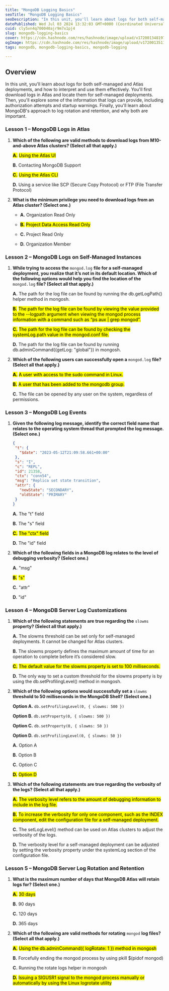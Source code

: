 ```yaml
---
title: "MongoDB Logging Basics"
seoTitle: "MongoDB Logging Basics"
seoDescription: "In this unit, you'll learn about logs for both self-managed and Atlas deployments, and how to interpret and use them effectively. You'll first download logs"
datePublished: Wed Jul 03 2024 13:32:03 GMT+0000 (Coordinated Universal Time)
cuid: cly5vn4q700040ajr9m7x1pj4
slug: mongodb-logging-basics
cover: https://cdn.hashnode.com/res/hashnode/image/upload/v1720013481971/0961ecc1-0259-4993-9fa2-335436fadccc.png
ogImage: https://cdn.hashnode.com/res/hashnode/image/upload/v1720013511305/8c6208a6-5d63-4f29-ad19-a1e8217d59e2.png
tags: mongodb, mongodb-logging-basics, mongodb-logging

---
```


## **Overview**

In this unit, you'll learn about logs for both self-managed and Atlas deployments, and how to interpret and use them effectively. You'll first download logs in Atlas and locate them for self-managed deployments. Then, you'll explore some of the information that logs can provide, including authorization attempts and startup warnings. Finally, you'll learn about MongoDB's approach to log rotation and retention, and why both are important.

### Lesson 1 – MongoDB Logs in Atlas

1. **Which of the following are valid methods to download logs from M10-and-above Atlas clusters? (Select all that apply.)**
    
    **<mark>A.</mark>** <mark> Using the Atlas UI</mark>
    
    **B.** Contacting MongoDB Support
    
    **<mark>C.</mark>** <mark> Using the Atlas CLI</mark>
    
    **D.** Using a service like SCP (Secure Copy Protocol) or FTP (File Transfer Protocol)
    
2. **What is the minimum privilege you need to download logs from an Atlas cluster? (Select one.)**
    
    * **A.** Organization Read Only
        
    * **<mark>B.</mark>** <mark> Project Data Access Read Only</mark>
        
    * **C.** Project Read Only
        
    * **D.** Organization Member
        

### Lesson 2 – MongoDB Logs on Self-Managed Instances

1. **While trying to access the** `mongod.log` **file for a self-managed deployment, you realize that it’s not in its default location. Which of the following options would help you find the location of the** `mongod.log` **file? (Select all that apply.)**
    
    **A.** The path for the log file can be found by running the db.getLogPath() helper method in mongosh.
    
    **<mark>B.</mark>** <mark> The path for the log file can be found by viewing the value provided to the --logpath argument when viewing the mongod process information with a command such as “ps aux | grep mongod”.</mark>
    
    **<mark>C.</mark>** <mark> The path for the log file can be found by checking the systemLog.path value in the mongod.conf file.</mark>
    
    **D.** The path for the log file can be found by running db.adminCommand({getLog: "global"}) in mongosh.
    
2. **Which of the following users can successfully open a** `mongod.log` **file? (Select all that apply.)**
    
    **<mark>A.</mark>** <mark> A user with access to the sudo command in Linux.</mark>
    
    **<mark>B.</mark>** <mark> A user that has been added to the mongodb group.</mark>
    
    **C.** The file can be opened by any user on the system, regardless of permissions.
    

### Lesson 3 – MongoDB Log Events

1. **Given the following log message, identify the correct field name that relates to the operating system thread that prompted the log message. (Select one.)**
    
    ```json
    {
     "t": {
       "$date": "2023-05-12T21:09:58.661+00:00"
     },
     "s": "I",
     "c": "REPL",
     "id": 21358,
     "ctx": "conn54",
     "msg": "Replica set state transition",
     "attr": {
       "newState": "SECONDARY",
       "oldState": "PRIMARY"
     }
    }
    ```
    
    **A.** The "t" field
    
    **B.** The "s" field
    
    **<mark>C.</mark>** <mark> The "ctx" field</mark>
    
    **D.** The "id" field
    
2. **Which of the following fields in a MongoDB log relates to the level of debugging verbosity? (Select one.)**
    
    **A.** "msg"
    
    **<mark>B.</mark>** <mark> "s"</mark>
    
    **C.** "attr"
    
    **D.** "id"
    

### Lesson 4 – MongoDB Server Log Customizations

1. **Which of the following statements are true regarding the** `slowms` **property? (Select all that apply.)**
    
    **A.** The slowms threshold can be set only for self-managed deployments. It cannot be changed for Atlas clusters.
    
    **B.** The slowms property defines the maximum amount of time for an operation to complete before it’s considered slow.
    
    **<mark>C.</mark>** <mark> The default value for the slowms property is set to 100 milliseconds.</mark>
    
    **D.** The only way to set a custom threshold for the slowms property is by using the db.setProfilingLevel() method in mongosh.
    
2. **Which of the following options would successfully set a** `slowms` **threshold to 50 milliseconds in the MongoDB Shell? (Select one.)**
    
    **Option A.** `db.setProfilingLevel(0, { slowms: 500 })`
    
    **Option B.** `db.setProperty(0, { slowms: 500 })`
    
    **Option C.** `db.setProperty(0, { slowms: 50 })`
    
    **Option D.** `db.setProfilingLevel(0, { slowms: 50 })`
    
    **A.** Option A
    
    **B.** Option B
    
    **C.** Option C
    
    **<mark>D.</mark>** <mark> Option D</mark>
    
3. **Which of the following statements are true regarding the verbosity of the logs? (Select all that apply.)**
    
    **<mark>A.</mark>** <mark> The verbosity level refers to the amount of debugging information to include in the log file.</mark>
    
    **<mark>B.</mark>** <mark> To increase the verbosity for only one component, such as the INDEX component, edit the configuration file for a self-managed deployment.</mark>
    
    **C.** The setLogLevel() method can be used on Atlas clusters to adjust the verbosity of the logs.
    
    **D.** The verbosity level for a self-managed deployment can be adjusted by setting the verbosity property under the systemLog section of the configuration file.
    

### Lesson 5 – MongoDB Server Log Rotation and Retention

1. **What is the maximum number of days that MongoDB Atlas will retain logs for? (Select one.)**
    
    **<mark>A.</mark>** <mark> 30 days</mark>
    
    **B.** 90 days
    
    **C.** 120 days
    
    **D.** 365 days
    
2. **Which of the following are valid methods for rotating** `mongod` **log files? (Select all that apply.)**
    
    **<mark>A.</mark>** <mark> Using the db.adminCommand({ logRotate: 1 }) method in mongosh</mark>
    
    **B.** Forcefully ending the mongod process by using pkill $(pidof mongod)
    
    **C.** Running the rotate logs helper in mongosh
    
    **<mark>D.</mark>** <mark> Issuing a SIGUSR1 signal to the mongod process manually or automatically by using the Linux logrotate utility</mark>